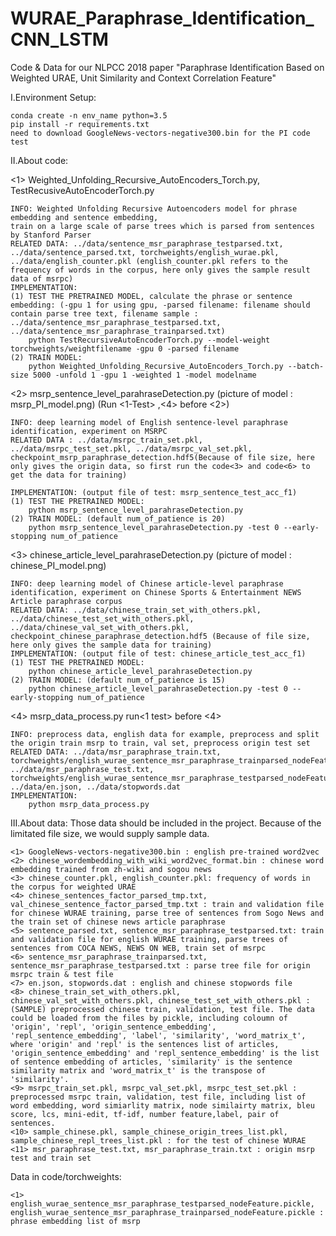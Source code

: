 # WURAE_Paraphrase_Identification_CNN_LSTM

Code & Data for our NLPCC 2018 paper "Paraphrase Identification Based on Weighted URAE, Unit Similarity and Context Correlation Feature"

I.Environment Setup:

	conda create -n env_name python=3.5
	pip install -r requirements.txt
	need to download GoogleNews-vectors-negative300.bin for the PI code test

II.About code:

   <1> Weighted_Unfolding_Recursive_AutoEncoders_Torch.py, TestRecusiveAutoEncoderTorch.py
		
    INFO: Weighted Unfolding Recursive Autoencoders model for phrase embedding and sentence embedding,
	train on a large scale of parse trees which is parsed from sentences by Stanford Parser
    RELATED DATA: ../data/sentence_msr_paraphrase_testparsed.txt, ../data/sentence_parsed.txt, torchweights/english_wurae.pkl, ../data/english_counter.pkl (english_counter.pkl refers to the frequency of words in the corpus, here only gives the sample result data of msrpc)
    IMPLEMENTATION: 
	(1) TEST THE PRETRAINED MODEL, calculate the phrase or sentence embedding: (-gpu 1 for using gpu, -parsed filename: filename should contain parse tree text, filename sample : ../data/sentence_msr_paraphrase_testparsed.txt, ../data/sentence_msr_paraphrase_trainparsed.txt)
		python TestRecursiveAutoEncoderTorch.py --model-weight torchweights/weightfilename -gpu 0 -parsed filename
	(2) TRAIN MODEL: 
		python Weighted_Unfolding_Recursive_AutoEncoders_Torch.py --batch-size 5000 -unfold 1 -gpu 1 -weighted 1 -model modelname
   
   <2> msrp_sentence_level_parahraseDetection.py (picture of model : msrp_PI_model.png) (Run <1-Test> ,<4> before <2>)
  
	INFO: deep learning model of English sentence-level paraphrase identification, experiment on MSRPC
	RELATED DATA : ../data/msrpc_train_set.pkl, ../data/msrpc_test_set.pkl, ../data/msrpc_val_set.pkl, checkpoint_msrp_paraphrase_detection.hdf5(Because of file size, here only gives the origin data, so first run the code<3> and code<6> to get the data for training)
    
	IMPLEMENTATION: (output file of test: msrp_sentence_test_acc_f1)
	(1) TEST THE PRETRAINED MODEL:
		python msrp_sentence_level_parahraseDetection.py 
	(2) TRAIN MODEL: (default num_of_patience is 20)
		python msrp_sentence_level_parahraseDetection.py -test 0 --early-stopping num_of_patience
	
   <3> chinese_article_level_parahraseDetection.py (picture of model : chinese_PI_model.png)
		
    INFO: deep learning model of Chinese article-level paraphrase identification, experiment on Chinese Sports & Entertainment NEWS Article paraphrase corpus
    RELATED DATA: ../data/chinese_train_set_with_others.pkl, ../data/chinese_test_set_with_others.pkl, ../data/chinese_val_set_with_others.pkl, checkpoint_chinese_paraphrase_detection.hdf5 (Because of file size, here only gives the sample data for training)
    IMPLEMENTATION: (output file of test: chinese_article_test_acc_f1)
	(1) TEST THE PRETRAINED MODEL:
		python chinese_article_level_parahraseDetection.py
	(2) TRAIN MODEL: (default num_of_patience is 15)
		python chinese_article_level_parahraseDetection.py -test 0 --early-stopping num_of_patience

   <4> msrp_data_process.py run<1 test> before <4>
		
	INFO: preprocess data, english data for example, preprocess and split the origin train msrp to train, val set, preprocess origin test set
	RELATED DATA: ../data/msr_paraphrase_train.txt, torchweights/english_wurae_sentence_msr_paraphrase_trainparsed_nodeFeature.pickle, ../data/msr_paraphrase_test.txt, torchweights/english_wurae_sentence_msr_paraphrase_testparsed_nodeFeature.pickle, ../data/en.json, ../data/stopwords.dat
	IMPLEMENTATION: 
		python msrp_data_process.py

III.About data:
  Those data should be included in the project. Because of the limitated file size, we would supply sample data.
  
	<1> GoogleNews-vectors-negative300.bin : english pre-trained word2vec
	<2> chinese_wordembedding_with_wiki_word2vec_format.bin : chinese word embedding trained from zh-wiki and sogou news
	<3> chinese_counter.pkl, english_counter.pkl: frequency of words in the corpus for weighted URAE
	<4> chinese_sentences_factor_parsed_tmp.txt, val_chinese_sentence_factor_parsed_tmp.txt : train and validation file for chinese WURAE training, parse tree of sentences from Sogo News and the train set of chinese news article paraphrase 
	<5> sentence_parsed.txt, sentence_msr_paraphrase_testparsed.txt: train and validation file for english WURAE training, parse trees of sentences from COCA NEWS, NEWS ON WEB, train set of msrpc
	<6> sentence_msr_paraphrase_trainparsed.txt, sentence_msr_paraphrase_testparsed.txt : parse tree file for origin msrpc train & test file
	<7> en.json, stopwords.dat : english and chinese stopwords file
	<8> chinese_train_set_with_others.pkl, chinese_val_set_with_others.pkl, chinese_test_set_with_others.pkl :(SAMPLE) preprocessed chinese train, validation, test file. The data could be loaded from the files by pickle, including coloumn of 'origin', 'repl', 'origin_sentence_embedding', 'repl_sentence_embedding', 'label', 'similarity', 'word_matrix_t', where 'origin' and 'repl' is the sentences list of articles, 'origin_sentence_embedding' and 'repl_sentence_embedding' is the list of sentence embedding of articles, 'similarity' is the sentence similarity matrix and 'word_matrix_t' is the transpose of 'similarity'.
	<9> msrpc_train_set.pkl, msrpc_val_set.pkl, msrpc_test_set.pkl : preprocessed msrpc train, validation, test file, including list of word embedding, word simiarlity matrix, node similairty matrix, bleu score, lcs, mini-edit, tf-idf, number feature,label, pair of sentences.
	<10> sample_chinese.pkl, sample_chinese_origin_trees_list.pkl, sample_chinese_repl_trees_list.pkl : for the test of chinese WURAE
	<11> msr_paraphrase_test.txt, msr_paraphrase_train.txt : origin msrp test and train set
	
   Data in code/torchweights:

	<1> english_wurae_sentence_msr_paraphrase_testparsed_nodeFeature.pickle, english_wurae_sentence_msr_paraphrase_trainparsed_nodeFeature.pickle :  phrase embedding list of msrp

